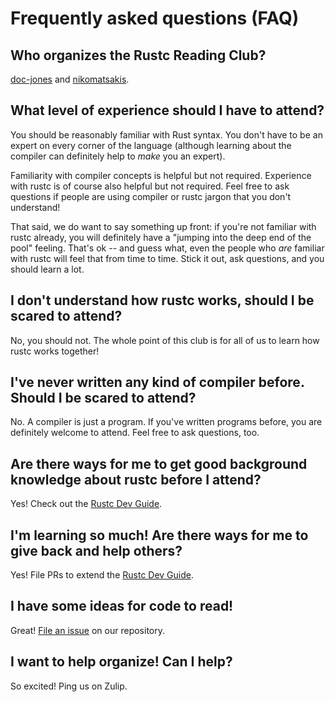 # Frequently asked questions (FAQ)

## Who organizes the Rustc Reading Club?

[doc-jones] and [nikomatsakis].

[doc-jones]: https://github.com/doc-jones
[nikomatsakis]: https://github.com/nikomatsakis

## What level of experience should I have to attend?

You should be reasonably familiar with Rust syntax. You don't have to be an expert on every corner of the language (although learning about the compiler can definitely help to *make* you an expert).

Familiarity with compiler concepts is helpful but not required. Experience with rustc is of course also helpful but not required. Feel free to ask questions if people are using compiler or rustc jargon that you don't understand!

That said, we do want to say something up front: if you're not familiar with rustc already, you will definitely have a "jumping into the deep end of the pool" feeling. That's ok -- and guess what, even the people who *are* familiar with rustc will feel that from time to time. Stick it out, ask questions, and you should learn a lot.

## I don't understand how rustc works, should I be scared to attend?

No, you should not. The whole point of this club is for all of us to learn how rustc works together!

## I've never written any kind of compiler before. Should I be scared to attend?

No. A compiler is just a program. If you've written programs before, you are definitely welcome to attend. Feel free to ask questions, too.

## Are there ways for me to get good background knowledge about rustc before I attend?

Yes! Check out the [Rustc Dev Guide](https://rustc-dev-guide.rust-lang.org/).

## I'm learning so much! Are there ways for me to give back and help others?

Yes! File PRs to extend the [Rustc Dev Guide](https://github.com/rust-lang/rustc-dev-guide).

## I have some ideas for code to read!

Great! [File an issue] on our repository.

[file an issue]: https://github.com/rust-code-reading-club/rustc/issues/new

## I want to help organize! Can I help?

So excited! Ping us on Zulip.


